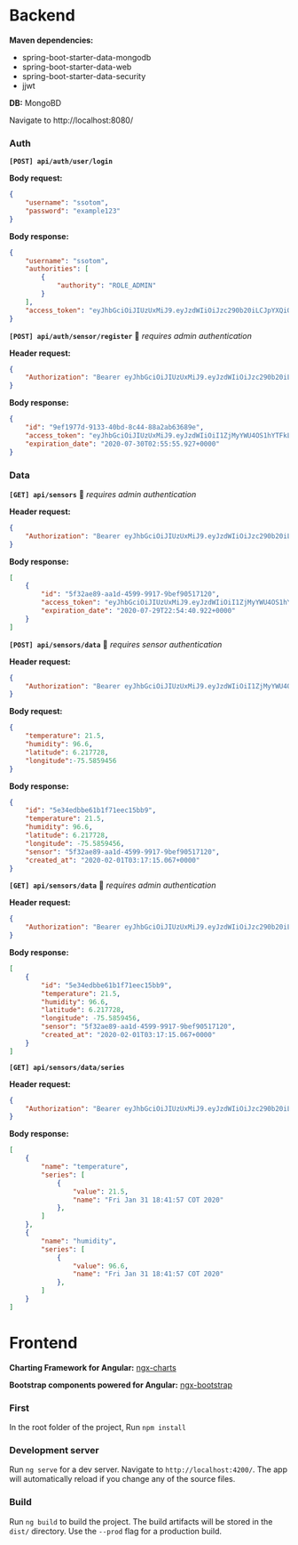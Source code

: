 # Backend
**Maven dependencies:**

- spring-boot-starter-data-mongodb
- spring-boot-starter-data-web
- spring-boot-starter-data-security
- jjwt

**DB:** MongoBD

Navigate to http://localhost:8080/
### Auth
**`[POST] api/auth/user/login`**

**Body request:**
```json
{
	"username": "ssotom",
	"password": "example123"
}
```
**Body response:**
```json
{
    "username": "ssotom",
    "authorities": [
        {
            "authority": "ROLE_ADMIN"
        }
    ],
    "access_token": "eyJhbGciOiJIUzUxMiJ9.eyJzdWIiOiJzc290b20iLCJpYXQiOjE1ODA1MjU1NzEsImV4cCI6MTU4MDUzNDIxMX0.YaXJBzeUD7dduj85Y1phELNw3L3RJ_2jhLijrythv6r2M1nHERqSZtM_QPxLMHRwsGOpqtFEL84d4vE8lZHeBQ"
}
```
**`[POST] api/auth/sensor/register`** :closed_lock_with_key: *requires admin authentication*

**Header request:**
```json
{
    "Authorization": "Bearer eyJhbGciOiJIUzUxMiJ9.eyJzdWIiOiJzc290b20iLCJpYXQiOjE1ODA1MjU1NzEsImV4cCI6MTU4MDUzNDIxMX0.YaXJBzeUD7dduj85Y1phELNw3L3RJ_2jhLijrythv6r2M1nHERqSZtM_QPxLMHRwsGOpqtFEL84d4vE8lZHeBQ"
}
```
**Body response:**
```json
{
    "id": "9ef1977d-9133-40bd-8c44-88a2ab63689e",
    "access_token": "eyJhbGciOiJIUzUxMiJ9.eyJzdWIiOiI1ZjMyYWU4OS1hYTFkLTQ1OTktOTkxNy05YmVmOTA1MTcxMjAiLCJpYXQiOjE1ODA1MTEyODAsImV4cCI6MTU5NjA2MzI4MH0.LvO5aFe2r_TzVNJmFFW16hdEztCp-Lpw_5uMH17ES-TEvoux7ZUURsnNsyJgk0T7-ntPjOLvVzuFk9kGarEh2w",
    "expiration_date": "2020-07-30T02:55:55.927+0000"
}
```
### Data
**`[GET] api/sensors`** :closed_lock_with_key: *requires admin authentication*

**Header request:**
```json
{
    "Authorization": "Bearer eyJhbGciOiJIUzUxMiJ9.eyJzdWIiOiJzc290b20iLCJpYXQiOjE1ODA1MjU1NzEsImV4cCI6MTU4MDUzNDIxMX0.YaXJBzeUD7dduj85Y1phELNw3L3RJ_2jhLijrythv6r2M1nHERqSZtM_QPxLMHRwsGOpqtFEL84d4vE8lZHeBQ"
}
```

**Body response:**
```json
[
    {
        "id": "5f32ae89-aa1d-4599-9917-9bef90517120",
        "access_token": "eyJhbGciOiJIUzUxMiJ9.eyJzdWIiOiI1ZjMyYWU4OS1hYTFkLTQ1OTktOTkxNy05YmVmOTA1MTcxMjAiLCJpYXQiOjE1ODA1MTEyODAsImV4cCI6MTU5NjA2MzI4MH0.LvO5aFe2r_TzVNJmFFW16hdEztCp-Lpw_5uMH17ES-TEvoux7ZUURsnNsyJgk0T7-ntPjOLvVzuFk9kGarEh2w",
        "expiration_date": "2020-07-29T22:54:40.922+0000"
    }
]
```
**`[POST] api/sensors/data`** :closed_lock_with_key: *requires sensor authentication*

**Header request:**
```json
{
    "Authorization": "Bearer eyJhbGciOiJIUzUxMiJ9.eyJzdWIiOiI1ZjMyYWU4OS1hYTFkLTQ1OTktOTkxNy05YmVmOTA1MTcxMjAiLCJpYXQiOjE1ODA1MTEyODAsImV4cCI6MTU5NjA2MzI4MH0.LvO5aFe2r_TzVNJmFFW16hdEztCp-Lpw_5uMH17ES-TEvoux7ZUURsnNsyJgk0T7-ntPjOLvVzuFk9kGarEh2w"
}
```
**Body request:**
```json
{
	"temperature": 21.5,
	"humidity": 96.6,
	"latitude": 6.217728,
	"longitude":-75.5859456
}
```

**Body response:**
```json
{
    "id": "5e34edbbe61b1f71eec15bb9",
    "temperature": 21.5,
    "humidity": 96.6,
    "latitude": 6.217728,
    "longitude": -75.5859456,
    "sensor": "5f32ae89-aa1d-4599-9917-9bef90517120",
    "created_at": "2020-02-01T03:17:15.067+0000"
}
```
**`[GET] api/sensors/data`** :closed_lock_with_key: *requires admin authentication*

**Header request:**
```json
{
    "Authorization": "Bearer eyJhbGciOiJIUzUxMiJ9.eyJzdWIiOiJzc290b20iLCJpYXQiOjE1ODA1MjU1NzEsImV4cCI6MTU4MDUzNDIxMX0.YaXJBzeUD7dduj85Y1phELNw3L3RJ_2jhLijrythv6r2M1nHERqSZtM_QPxLMHRwsGOpqtFEL84d4vE8lZHeBQ"
}
```
**Body response:**
```json
[
    {
        "id": "5e34edbbe61b1f71eec15bb9",
        "temperature": 21.5,
        "humidity": 96.6,
        "latitude": 6.217728,
        "longitude": -75.5859456,
        "sensor": "5f32ae89-aa1d-4599-9917-9bef90517120",
        "created_at": "2020-02-01T03:17:15.067+0000"
    }
]
```
**`[GET] api/sensors/data/series`**

**Header request:**
```json
{
    "Authorization": "Bearer eyJhbGciOiJIUzUxMiJ9.eyJzdWIiOiJzc290b20iLCJpYXQiOjE1ODA1MjU1NzEsImV4cCI6MTU4MDUzNDIxMX0.YaXJBzeUD7dduj85Y1phELNw3L3RJ_2jhLijrythv6r2M1nHERqSZtM_QPxLMHRwsGOpqtFEL84d4vE8lZHeBQ"
}
```
**Body response:**
```json
[
    {
        "name": "temperature",
        "series": [
            {
                "value": 21.5,
                "name": "Fri Jan 31 18:41:57 COT 2020"
            },
        ]
    },
    {
        "name": "humidity",
        "series": [
            {
                "value": 96.6,
                "name": "Fri Jan 31 18:41:57 COT 2020"
            },
        ]
    }
]
```

# Frontend

**Charting Framework for Angular:** [ngx-charts](https://valor-software.com/ngx-bootstrap/)

**Bootstrap components powered for Angular:** [ngx-bootstrap](https://swimlane.gitbook.io/ngx-charts/)

### First
In the root folder of the project, Run `npm install` 

### Development server

Run `ng serve` for a dev server. Navigate to `http://localhost:4200/`. The app will automatically reload if you change any of the source files.

### Build

Run `ng build` to build the project. The build artifacts will be stored in the `dist/` directory. Use the `--prod` flag for a production build.
